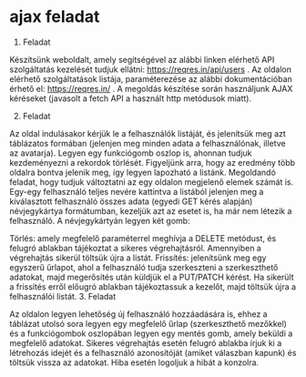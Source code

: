 # ajax  feladat

1. Feladat

Készítsünk weboldalt, amely segítségével az alábbi linken elérhető API szolgáltatás kezelését tudjuk ellátni:  https://reqres.in/api/users . Az oldalon elérhető szolgáltatások listája, paraméterezése az alábbi dokumentációban érhető el: https://reqres.in/ . A megoldás készítése során használjunk AJAX kéréseket (javasolt a fetch API a használt http metódusok miatt).

2. Feladat

Az oldal indulásakor kérjük le a felhasználók listáját, és jelenítsük meg azt táblázatos formában (jelenjen meg minden adata a felhasználónak, illetve az avatarja). Legyen egy funkciógomb oszlop is, ahonnan tudjuk kezdeményezni a rekordok törlését. Figyeljünk arra, hogy az eredmény több oldalra bontva jelenik meg, így legyen lapozható a listánk. Megoldandó feladat, hogy tudjuk változtatni az egy oldalon megjelenő elemek számát is. Egy-egy felhasználó teljes nevére kattintva a listából jelenjen meg a kiválasztott felhasználó összes adata (egyedi GET kérés alapján) névjegykártya formátumban, kezeljük azt az esetet is, ha már nem létezik a felhasználó. A névjegykártyán legyen két gomb:

Törlés: amely megfelelő paraméterrel meghívja a DELETE metódust, és felugró ablakban tájékoztat a sikeres végrehajtásról. Amennyiben a végrehajtás sikerül töltsük újra a listát.
Frissítés: jelenítsünk meg egy egyszerű űrlapot, ahol a felhasználó tudja szerkeszteni a szerkeszthető adatokat, majd megerősítés után küldjük el a PUT/PATCH kérést. Ha sikerült a frissítés erről előugró ablakban tájékoztassuk a kezelőt, majd töltsük újra a felhasználói listát.
 3. Feladat

Az oldalon legyen lehetőség új felhasználó hozzáadására is, ehhez a táblázat utolsó sora legyen egy megfelelő űrlap (szerkeszthető mezőkkel) és a funkciógombok oszlopában legyen egy mentés gomb, amely beküldi a megfelelő adatokat. Sikeres végrehajtás esetén felugró ablakba írjuk ki a létrehozás idejét és a felhasználó azonosítóját (amiket válaszban kapunk) és töltsük vissza az adatokat. Hiba esetén logoljuk a hibát a konzolra.
